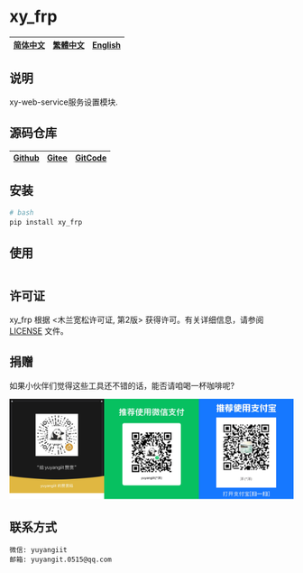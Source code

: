 <!--
 * @Author: 余洋 yuyangit.0515@qq.com
 * @Date: 2024-10-18 13:02:23
 * @LastEditors: 余洋 yuyangit.0515@qq.com
 * @LastEditTime: 2024-10-23 20:51:38
 * @FilePath: /xy_frp/README.md
 * @Description: 这是默认设置,请设置`customMade`, 打开koroFileHeader查看配置 进行设置: https://github.com/OBKoro1/koro1FileHeader/wiki/%E9%85%8D%E7%BD%AE
-->
# xy_frp

| [简体中文](./README.md)         | [繁體中文](readme/README.zh-hant.md)        |                      [English](readme/README.en.md)          |
| ----------- | -------------|---------------------------------------|

## 说明

xy-web-service服务设置模块.

## 源码仓库

| [Github](https://github.com/xy-cross-tools/xy_frp.git)         | [Gitee](https://gitee.com/xy-opensource/xy_frp.git)        |                      [GitCode](https://gitcode.com/xy-opensource/xy_frp.git)          |
| ----------- | -------------|---------------------------------------|


## 安装

```bash
# bash
pip install xy_frp
```

## 使用

```python

```

## 许可证
xy_frp 根据 <木兰宽松许可证, 第2版> 获得许可。有关详细信息，请参阅 [LICENSE](LICENSE) 文件。

## 捐赠
如果小伙伴们觉得这些工具还不错的话，能否请咱喝一杯咖啡呢?  

![pay-total](./readme/pay-total.png)


## 联系方式

```
微信: yuyangiit
邮箱: yuyangit.0515@qq.com
```